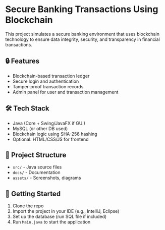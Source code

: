 # Secure Banking Transactions Using Blockchain

This project simulates a secure banking environment that uses blockchain technology to ensure data integrity, security, and transparency in financial transactions.

## 🔒 Features
- Blockchain-based transaction ledger
- Secure login and authentication
- Tamper-proof transaction records
- Admin panel for user and transaction management

## 🛠 Tech Stack
- Java (Core + Swing/JavaFX if GUI)
- MySQL (or other DB used)
- Blockchain logic using SHA-256 hashing
- Optional: HTML/CSS/JS for frontend

## 📁 Project Structure
- `src/` - Java source files
- `docs/` - Documentation
- `assets/` - Screenshots, diagrams

## 🚀 Getting Started
1. Clone the repo
2. Import the project in your IDE (e.g., IntelliJ, Eclipse)
3. Set up the database (run SQL file if included)
4. Run `Main.java` to start the application
